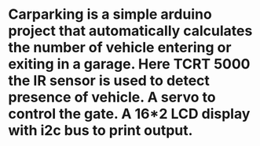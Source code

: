 # Carparking is a simple arduino project that automatically calculates the number of vehicle entering or exiting in a garage. Here TCRT 5000 the IR sensor is used to detect presence of vehicle. A servo to control the gate. A 16*2 LCD display with i2c bus to print output.
